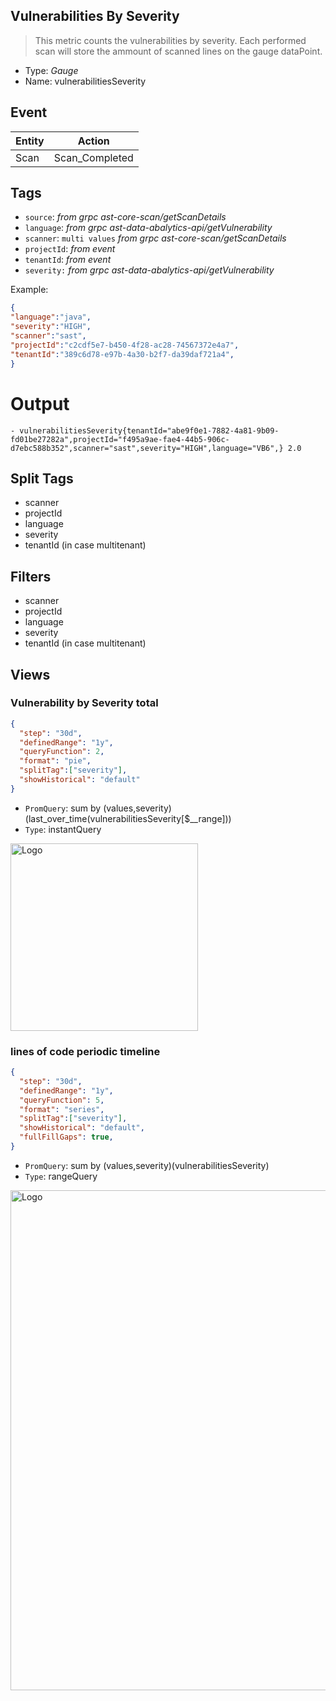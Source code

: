 ## Vulnerabilities By Severity
> This metric counts the vulnerabilities by severity.
> Each performed scan will store the ammount of scanned lines on the gauge dataPoint.

- Type: *Gauge*
- Name: vulnerabilitiesSeverity

## Event
| Entity        | Action |
| ------------- | ------------- |
| Scan          | Scan_Completed  |

## Tags

- `source`:        *from grpc ast-core-scan/getScanDetails*
- `language`:        *from grpc ast-data-abalytics-api/getVulnerability*
- `scanner`:      `multi values` *from grpc ast-core-scan/getScanDetails*
- `projectId`:     *from event*
- `tenantId`:      *from event*
- `severity:`        *from grpc ast-data-abalytics-api/getVulnerability*


Example:

```json
{
"language":"java",
"severity":"HIGH",
"scanner":"sast",
"projectId":"c2cdf5e7-b450-4f28-ac28-74567372e4a7",
"tenantId":"389c6d78-e97b-4a30-b2f7-da39daf721a4",
} 
```
# Output
```
- vulnerabilitiesSeverity{tenantId="abe9f0e1-7882-4a81-9b09-fd01be27282a",projectId="f495a9ae-fae4-44b5-906c-d7ebc588b352",scanner="sast",severity="HIGH",language="VB6",} 2.0
```
## Split Tags 
- scanner 
- projectId
- language
- severity
- tenantId (in case multitenant)

## Filters
- scanner 
- projectId
- language
- severity
- tenantId (in case multitenant)

## Views 
### Vulnerability by Severity total 
```json
{
  "step": "30d",
  "definedRange": "1y",
  "queryFunction": 2,
  "format": "pie",
  "splitTag":["severity"],
  "showHistorical": "default"
}
```
- `PromQuery`: sum by (values,severity)(last_over_time(vulnerabilitiesSeverity[$__range]))
- `Type`: instantQuery
 <img src="https://github.com/CheckmarxDev/ast-metrics-documentation/blob/master/imgs/vulnerability-severity-total.png" alt="Logo" width="300" >

### lines of code periodic timeline 
```json
{
  "step": "30d",
  "definedRange": "1y",
  "queryFunction": 5,
  "format": "series",
  "splitTag":["severity"],
  "showHistorical": "default",
  "fullFillGaps": true,
}
```
- `PromQuery`: sum by (values,severity)(vulnerabilitiesSeverity)
- `Type`: rangeQuery
<img src="https://github.com/CheckmarxDev/ast-metrics-documentation/blob/master/imgs/vulnerability-severity-overtime.png" alt="Logo" width="800" >
